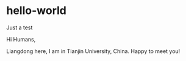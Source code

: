 # hello-world
Just a test

Hi Humans,

Liangdong here, I am in Tianjin University, China. Happy to meet you!
